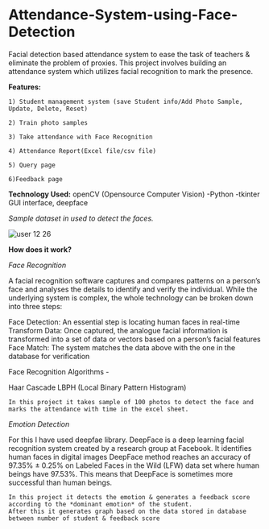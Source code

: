 # Attendance-System-using-Face-Detection
Facial detection based attendance system to ease the task of teachers &amp; eliminate the problem of proxies.
This project involves building an attendance system which utilizes facial recognition to mark the presence.

**Features:**
            
	1) Student management system (save Student info/Add Photo Sample, Update, Delete, Reset) 

	2) Train photo samples 

	3) Take attendance with Face Recognition 

	4) Attendance Report(Excel file/csv file) 

	5) Query page

	6)Feedback page
	
**Technology Used:** openCV (Opensource Computer Vision) -Python -tkinter GUI interface, deepface

*Sample dataset in used to detect the faces.*

![user 12 26](https://user-images.githubusercontent.com/106318752/170840430-d393036a-4693-4625-89d0-92e7dcee3459.jpg)

**How does it work?**
	
*Face Recognition*

A facial recognition software captures and compares patterns on a person’s face and analyses the details to identify and verify the individual. While the underlying system is complex, the whole technology can be broken down into three steps:

Face Detection: An essential step is locating human faces in real-time
Transform Data: Once captured, the analogue facial information is transformed into a set of data or vectors based on a person’s facial features
Face Match: The system matches the data above with the one in the database for verification

Face Recognition Algorithms -

Haar Cascade
LBPH (Local Binary Pattern Histogram)

	In this project it takes sample of 100 photos to detect the face and marks the attendance with time in the excel sheet.
	
*Emotion Detection*

For this I have used deepfae library.
DeepFace is a deep learning facial recognition system created by a research group at Facebook. It identifies human faces in digital images
DeepFace method reaches an accuracy of 97.35% ± 0.25% on Labeled Faces in the Wild (LFW) data set where human beings have 97.53%. This means that DeepFace is sometimes more successful than human beings.

	In this project it detects the emotion & generates a feedback score according to the *dominant emotion* of the student.
	After this it generates graph based on the data stored in database between number of student & feedback score
	

	


	

	
	




